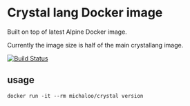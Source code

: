# Crystal lang Docker image

Built on top of latest Alpine Docker image.

Currently the image size is half of the main crystallang image.

[![Build Status](https://travis-ci.org/michaloo/docker_crystal.svg?branch=master)](https://travis-ci.org/michaloo/docker_crystal)

## usage

```
docker run -it --rm michaloo/crystal version
```